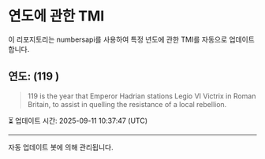 
# 연도에 관한 TMI

이 리포지토리는 numbersapi를 사용하여 특정 년도에 관한 TMI를 자동으로 업데이트합니다.

## 연도: (119 )
> 119 is the year that Emperor Hadrian stations Legio VI Victrix in Roman Britain, to assist in quelling the resistance of a local rebellion.

⏳ 업데이트 시간: 2025-09-11 10:37:47 (UTC)

---
자동 업데이트 봇에 의해 관리됩니다.
